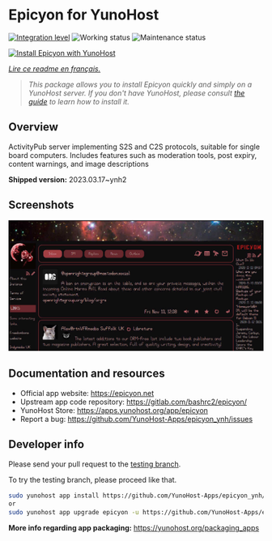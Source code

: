 <!--
N.B.: This README was automatically generated by https://github.com/YunoHost/apps/tree/master/tools/README-generator
It shall NOT be edited by hand.
-->

# Epicyon for YunoHost

[![Integration level](https://dash.yunohost.org/integration/epicyon.svg)](https://dash.yunohost.org/appci/app/epicyon) ![Working status](https://ci-apps.yunohost.org/ci/badges/epicyon.status.svg) ![Maintenance status](https://ci-apps.yunohost.org/ci/badges/epicyon.maintain.svg)

[![Install Epicyon with YunoHost](https://install-app.yunohost.org/install-with-yunohost.svg)](https://install-app.yunohost.org/?app=epicyon)

*[Lire ce readme en français.](./README_fr.md)*

> *This package allows you to install Epicyon quickly and simply on a YunoHost server.
If you don't have YunoHost, please consult [the guide](https://yunohost.org/#/install) to learn how to install it.*

## Overview

ActivityPub server implementing S2S and C2S protocols, suitable for single board computers. Includes features such as moderation tools, post expiry, content warnings, and image descriptions


**Shipped version:** 2023.03.17~ynh2

## Screenshots

![Screenshot of Epicyon](./doc/screenshots/screenshot_starlight.jpg)

## Documentation and resources

* Official app website: <https://epicyon.net>
* Upstream app code repository: <https://gitlab.com/bashrc2/epicyon/>
* YunoHost Store: <https://apps.yunohost.org/app/epicyon>
* Report a bug: <https://github.com/YunoHost-Apps/epicyon_ynh/issues>

## Developer info

Please send your pull request to the [testing branch](https://github.com/YunoHost-Apps/epicyon_ynh/tree/testing).

To try the testing branch, please proceed like that.

``` bash
sudo yunohost app install https://github.com/YunoHost-Apps/epicyon_ynh/tree/testing --debug
or
sudo yunohost app upgrade epicyon -u https://github.com/YunoHost-Apps/epicyon_ynh/tree/testing --debug
```

**More info regarding app packaging:** <https://yunohost.org/packaging_apps>
